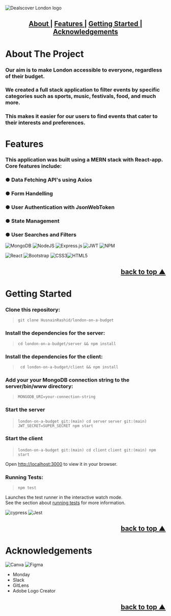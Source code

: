 
![Dealscover London logo](https://i.postimg.cc/cLkBxnsh/Dealscover-2.png)

<h2 align="center">
  <a href="#about-the-project">About |</a> 
  <a href="#features">Features |</a> 
  <a href="#getting-started">Getting Started |</a> 
  <a href="#acknowledgements">Acknowledgements</a>
</h2>

# About The Project

### Our aim is to make London accessible to everyone, regardless of their budget. 
### We created a full stack application to filter events by specific categories such as sports, music, festivals, food, and much more. 
### This makes it easier for our users to find events that cater to their interests and preferences.

# Features

### This application was built using a MERN stack with React-app. Core features include:

### ● Data Fetching API's using Axios
### ● Form Handelling
### ● User Authentication with JsonWebToken
### ● State Management
### ● User Searches and Filters


![MongoDB](https://img.shields.io/badge/MongoDB-%234ea94b.svg?style=for-the-badge&logo=mongodb&logoColor=white)  ![NodeJS](https://img.shields.io/badge/node.js-6DA55F?style=for-the-badge&logo=node.js&logoColor=white) 
![Express.js](https://img.shields.io/badge/express.js-%23404d59.svg?style=for-the-badge&logo=express&logoColor=%2361DAFB)  ![JWT](https://img.shields.io/badge/JWT-black?style=for-the-badge&logo=JSON%20web%20tokens) ![NPM](https://img.shields.io/badge/NPM-%23CB3837.svg?style=for-the-badge&logo=npm&logoColor=white)


![React](https://img.shields.io/badge/react-%2320232a.svg?style=for-the-badge&logo=react&logoColor=%2361DAFB) ![Bootstrap](https://img.shields.io/badge/bootstrap-%23563D7C.svg?style=for-the-badge&logo=bootstrap&logoColor=white)
![CSS3](https://img.shields.io/badge/css3-%231572B6.svg?style=for-the-badge&logo=css3&logoColor=white)![HTML5](https://img.shields.io/badge/html5-%23E34F26.svg?style=for-the-badge&logo=html5&logoColor=white)

<h2 align="right">
  <a href="#about-the-project">back to top ▲</a> 
</h2>

# Getting Started 


### Clone this repository: 
>`git clone HusnainRashid/london-on-a-budget`

### Install the dependencies for the server:

>`cd london-on-a-budget/server && npm install`

### Install the dependencies for the client: 
> ` cd london-on-a-budget/client && npm install`

### Add your your MongoDB connection string to the server/bin/www directory:

> `MONGODB_URI=your-connection-string`

### Start the server

>`london-on-a-budget git:(main) cd server` 
>`server git:(main) JWT_SECRET=SUPER_SECRET npm start`

### Start the client 
>`london-on-a-budget git:(main) cd client`
>`client git:(main) npm start`

Open [http://localhost:3000](http://localhost:3000) to view it in your browser.

### Running Tests:

>`npm test`

Launches the test runner in the interactive watch mode.\
See the section about [running tests](https://facebook.github.io/create-react-app/docs/running-tests) for more information.

![cypress](https://img.shields.io/badge/-cypress-%23E5E5E5?style=for-the-badge&logo=cypress&logoColor=058a5e) ![Jest](https://img.shields.io/badge/-jest-%23C21325?style=for-the-badge&logo=jest&logoColor=white)


<h2 align="right">
  <a href="#about-the-project">back to top ▲</a> 
</h2>

# Acknowledgements 

![Canva](https://img.shields.io/badge/Canva-%2300C4CC.svg?style=for-the-badge&logo=Canva&logoColor=white)
![Figma](https://img.shields.io/badge/figma-%23F24E1E.svg?style=for-the-badge&logo=figma&logoColor=white)   

- Monday
- Slack
- GitLens
- Adobe Logo Creator

<h2 align="right">
  <a href="#about-the-project">back to top ▲</a> 
</h2>
